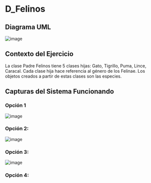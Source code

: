 # D_Felinos
## Diagrama UML
![image](https://github.com/brittanypallasco2003/D_Felinos/assets/117743650/566d054e-378a-447f-b8f4-669ac2d22d0c)
## Contexto del Ejercicio
La clase Padre Felinos tiene 5 clases hijas: Gato, Tigrillo, Puma, Lince, Caracal. Cada clase hija hace referencia al género de los Felinae. Los objetos creados a partir de estas clases son las especies.
## Capturas del Sistema Funcionando
### Opción 1
![image](https://github.com/brittanypallasco2003/D_Felinos/assets/117743650/93591218-313d-403f-8380-312aa01255cd)
### Opción 2:
![image](https://github.com/brittanypallasco2003/D_Felinos/assets/117743650/d4d0267f-e243-42fa-9061-14a4ffd96176)
### Opción 3:
![image](https://github.com/brittanypallasco2003/D_Felinos/assets/117743650/8c7b5645-773d-4c48-8a12-dcc2364aabec)
### Opción 4:

